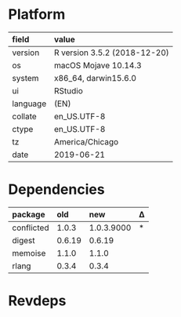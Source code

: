 # Platform

|field    |value                        |
|:--------|:----------------------------|
|version  |R version 3.5.2 (2018-12-20) |
|os       |macOS Mojave 10.14.3         |
|system   |x86_64, darwin15.6.0         |
|ui       |RStudio                      |
|language |(EN)                         |
|collate  |en_US.UTF-8                  |
|ctype    |en_US.UTF-8                  |
|tz       |America/Chicago              |
|date     |2019-06-21                   |

# Dependencies

|package    |old    |new        |Δ  |
|:----------|:------|:----------|:--|
|conflicted |1.0.3  |1.0.3.9000 |*  |
|digest     |0.6.19 |0.6.19     |   |
|memoise    |1.1.0  |1.1.0      |   |
|rlang      |0.3.4  |0.3.4      |   |

# Revdeps


